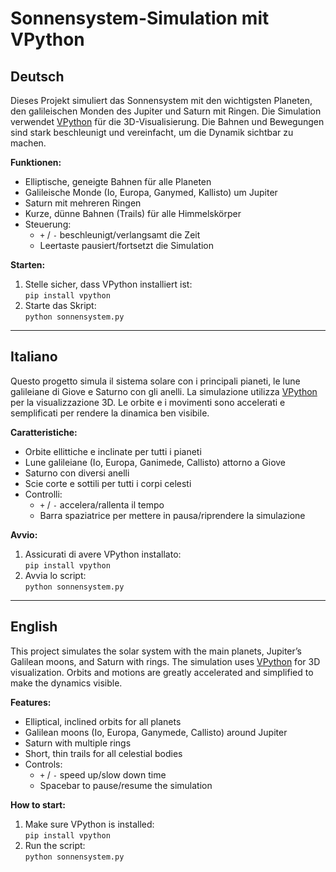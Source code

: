 # Sonnensystem-Simulation mit VPython

## Deutsch

Dieses Projekt simuliert das Sonnensystem mit den wichtigsten Planeten, den galileischen Monden des Jupiter und Saturn mit Ringen. Die Simulation verwendet [VPython](https://vpython.org/) für die 3D-Visualisierung. Die Bahnen und Bewegungen sind stark beschleunigt und vereinfacht, um die Dynamik sichtbar zu machen.

**Funktionen:**
- Elliptische, geneigte Bahnen für alle Planeten
- Galileische Monde (Io, Europa, Ganymed, Kallisto) um Jupiter
- Saturn mit mehreren Ringen
- Kurze, dünne Bahnen (Trails) für alle Himmelskörper
- Steuerung:  
  - `+` / `-` beschleunigt/verlangsamt die Zeit  
  - Leertaste pausiert/fortsetzt die Simulation

**Starten:**
1. Stelle sicher, dass VPython installiert ist:  
   `pip install vpython`
2. Starte das Skript:  
   `python sonnensystem.py`

---

## Italiano

Questo progetto simula il sistema solare con i principali pianeti, le lune galileiane di Giove e Saturno con gli anelli. La simulazione utilizza [VPython](https://vpython.org/) per la visualizzazione 3D. Le orbite e i movimenti sono accelerati e semplificati per rendere la dinamica ben visibile.

**Caratteristiche:**
- Orbite ellittiche e inclinate per tutti i pianeti
- Lune galileiane (Io, Europa, Ganimede, Callisto) attorno a Giove
- Saturno con diversi anelli
- Scie corte e sottili per tutti i corpi celesti
- Controlli:  
  - `+` / `-` accelera/rallenta il tempo  
  - Barra spaziatrice per mettere in pausa/riprendere la simulazione

**Avvio:**
1. Assicurati di avere VPython installato:  
   `pip install vpython`
2. Avvia lo script:  
   `python sonnensystem.py`

---

## English

This project simulates the solar system with the main planets, Jupiter’s Galilean moons, and Saturn with rings. The simulation uses [VPython](https://vpython.org/) for 3D visualization. Orbits and motions are greatly accelerated and simplified to make the dynamics visible.

**Features:**
- Elliptical, inclined orbits for all planets
- Galilean moons (Io, Europa, Ganymede, Callisto) around Jupiter
- Saturn with multiple rings
- Short, thin trails for all celestial bodies
- Controls:  
  - `+` / `-` speed up/slow down time  
  - Spacebar to pause/resume the simulation

**How to start:**
1. Make sure VPython is installed:  
   `pip install vpython`
2. Run the script:  
   `python sonnensystem.py`